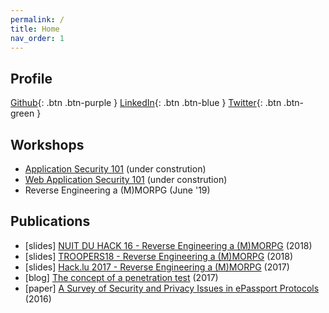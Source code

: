 ```yaml
---
permalink: /
title: Home
nav_order: 1
---
```


Profile
-----

[Github](https://github.com/beaujeant){: .btn .btn-purple }
[LinkedIn](https://www.linkedin.com/in/beaujeant){: .btn .btn-blue }
[Twitter](http://twitter.com/beaujeant){: .btn .btn-green }


Workshops
---------

* [Application Security 101](https://beaujeant.github.io/appsec101/) (under constrution)
* [ Web Application Security 101](https://beaujeant.github.io/wapt101/) (under constrution)
* Reverse Engineering a (M)MORPG (June '19)


Publications
------------

* [slides] [NUIT DU HACK 16 - Reverse Engineering a (M)MORPG](https://github.com/beaujeant/PwnAdventure3/blob/master/Workshop/re-mmorpg-nuitduhack16-2018.pdf) (2018)
* [slides] [TROOPERS18 - Reverse Engineering a (M)MORPG](https://github.com/beaujeant/PwnAdventure3/blob/master/Workshop/re-mmorpg-troopers18.pdf) (2018)
* [slides] [Hack.lu 2017 - Reverse Engineering a (M)MORPG](https://github.com/beaujeant/PwnAdventure3/blob/master/Workshop/re-mmorpg-hacklu17.pdf) (2017)
* [blog] [The concept of a penetration test](https://blog.keyidentity.com/2017/04/10/the-concept-of-a-penetration-test/) (2017)
* [paper] [A Survey of Security and Privacy Issues in ePassport Protocols](https://dl.acm.org/citation.cfm?doid=2825026) (2016)
